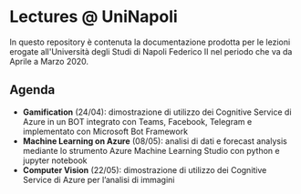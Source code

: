 # Lectures @ UniNapoli

In questo repository è contenuta la documentazione prodotta per le lezioni erogate all'Università degli Studi di Napoli Federico II nel periodo che va da Aprile a Marzo 2020.

## Agenda

- **Gamification** (24/04): dimostrazione di utilizzo dei Cognitive Service di Azure in un BOT integrato con Teams, Facebook, Telegram e implementato con Microsoft Bot Framework
- **Machine Learning on Azure** (08/05): analisi di dati e forecast analysis mediante lo strumento Azure Machine Learning Studio con python e jupyter notebook
- **Computer Vision** (22/05): dimostrazione di utilizzo dei Cognitive Service di Azure per l’analisi di immagini
